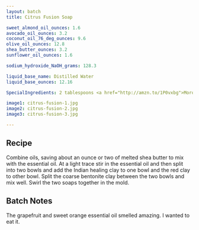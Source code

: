 ```yaml
---
layout: batch
title: Citrus Fusion Soap

sweet_almond_oil_ounces: 1.6
avocado_oil_ounces: 3.2
coconut_oil_76_deg_ounces: 9.6
olive_oil_ounces: 12.8
shea_butter_ounces: 3.2
sunflower_oil_ounces: 1.6

sodium_hydroxide_NaOH_grams: 128.3

liquid_base_name: Distilled Water
liquid_base_ounces: 12.16

SpecialIngredients: 2 tablespoons <a href="http://amzn.to/1P0vxbg">Moroccan red clay powder</a>, 2 tablespoons <a href="http://amzn.to/1mO82Mu">Indian healing clay powder (calcium bentonite)</a>, &frac12; tablespoon <a href="http://amzn.to/1P0vJan">coarse sodium bentonite clay</a>, 1 oz. grapefruit essential oil (Crafty Bubbles brand), and &frac12; oz. sweet orange essential oil (Crafty Bubbles brand).

image1: citrus-fusion-1.jpg
image2: citrus-fusion-2.jpg
image3: citrus-fusion-3.jpg

---
```


## Recipe
Combine oils, saving about an ounce or two of melted shea butter to mix with the essential oil. At a light trace stir in the essential oil and then split into two bowls and add the Indian healing clay to one bowl and the red clay to other bowl. Split the coarse bentonite clay between the two bowls and mix well. Swirl the two soaps together in the mold.

## Batch Notes
The grapefruit and sweet orange essential oil smelled amazing. I wanted to eat it.